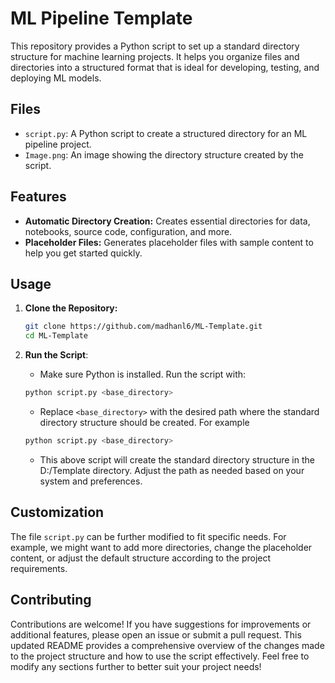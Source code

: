 # ML Pipeline Template

This repository provides a Python script to set up a standard directory structure for machine learning projects. It helps you organize files and directories into a structured format that is ideal for developing, testing, and deploying ML models.

## Files

- `script.py`: A Python script to create a structured directory for an ML pipeline project.
- `Image.png`: An image showing the directory structure created by the script.

## Features

- **Automatic Directory Creation:** Creates essential directories for data, notebooks, source code, configuration, and more.
- **Placeholder Files:** Generates placeholder files with sample content to help you get started quickly.

## Usage

1. **Clone the Repository:**
   ```bash
   git clone https://github.com/madhanl6/ML-Template.git
   cd ML-Template
   ```

2. **Run the Script**:
   - Make sure Python is installed. Run the script with:


   ```bash
   python script.py <base_directory>
   ```

   - Replace `<base_directory>` with the desired path where the standard directory structure should be created. For example


   ```bash
   python script.py <base_directory>
   ```

   - This above script will create the standard directory structure in the D:/Template directory. Adjust the path as needed based on your system and preferences.

## Customization

The file `script.py` can be further modified to fit specific needs. For example, we might want to add more directories, change the placeholder content, or adjust the default structure according to the project requirements.

## Contributing

Contributions are welcome! If you have suggestions for improvements or additional features, please open an issue or submit a pull request. This updated README provides a comprehensive overview of the changes made to the project structure and how to use the script effectively. Feel free to modify any sections further to better suit your project needs!

  
